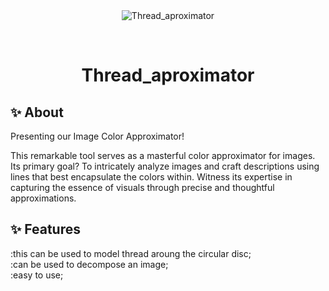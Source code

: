 <div align="center" id="top"> 
  <img src=".//eye_logo.png" alt="Thread_aproximator" />

  &#xa0;

  <!-- <a href="https://thread_aproximator.netlify.app">Demo</a> -->
</div>

<h1 align="center">Thread_aproximator</h1>

<p align="center">
  

## :sparkles: About 

Presenting our Image Color Approximator!

This remarkable tool serves as a masterful color approximator for images. Its primary goal? To intricately analyze images and craft descriptions using lines that best encapsulate the colors within. Witness its expertise in capturing the essence of visuals through precise and thoughtful approximations.

## :sparkles: Features ##

:this can be used to model thread aroung the circular disc;\
:can be used to decompose an image;\
:easy to use;
